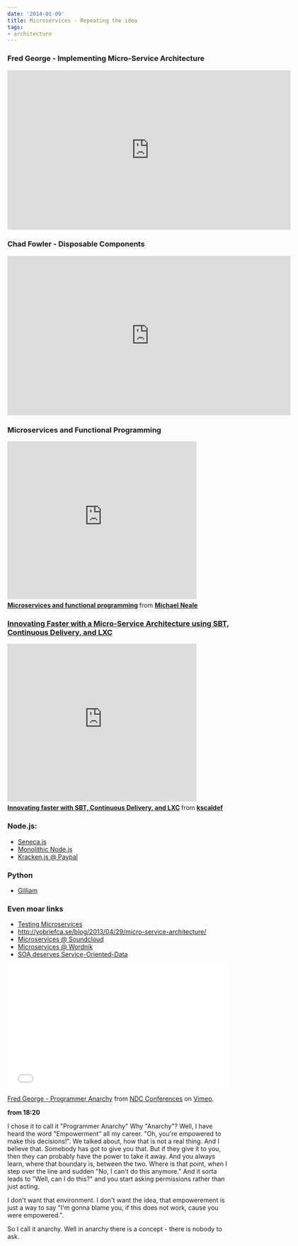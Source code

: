 ```yaml
---
date: '2014-01-09'
title: Microservices - Repeating the idea
tags:
- architecture
---
```



### Fred George - Implementing Micro-Service Architecture

<iframe src="http://new.livestream.com/accounts/60688/events/2478486/videos/33534085/player?autoPlay=false&height=360&mute=false&width=640" width="640" height="360" frameborder="0" scrolling="no"></iframe>


### Chad Fowler - Disposable Components

<iframe src="http://new.livestream.com/accounts/60688/events/2478486/videos/33533032/player?autoPlay=false&height=360&mute=false&width=640" width="640" height="360" frameborder="0" scrolling="no"></iframe>

### Microservices  and Functional Programming

<iframe src="http://www.slideshare.net/slideshow/embed_code/26994133" width="425" height="355" frameborder="0" marginwidth="0" marginheight="0" scrolling="no" style="border:1px solid #CCC;border-width:1px 1px 0;margin-bottom:5px" allowfullscreen> </iframe> <div style="margin-bottom:5px"> <strong> <a href="https://www.slideshare.net/michaelneale/microservices-and-functional-programming" title="Microservices and functional programming" target="_blank">Microservices and functional programming</a> </strong> from <strong><a href="http://www.slideshare.net/michaelneale" target="_blank">Michael Neale</a></strong> </div>

### [Innovating Faster with a Micro-Service Architecture using SBT, Continuous Delivery, and LXC](http://opensourcebridge.org/sessions/989)

<iframe src="http://www.slideshare.net/slideshow/embed_code/23200086" width="425" height="355" frameborder="0" marginwidth="0" marginheight="0" scrolling="no" style="border:1px solid #CCC;border-width:1px 1px 0;margin-bottom:5px" allowfullscreen> </iframe> <div style="margin-bottom:5px"> <strong> <a href="https://www.slideshare.net/kscaldef/innovating-faster-wsbtcdlxc" title="Innovating faster with SBT, Continuous Delivery, and LXC" target="_blank">Innovating faster with SBT, Continuous Delivery, and LXC</a> </strong> from <strong><a href="http://www.slideshare.net/kscaldef" target="_blank">kscaldef</a></strong> </div>

### Node.js:
  - [Seneca.js](http://senecajs.org/)
  - [Monolithic Node.js](http://www.richardrodger.com/monolithic-nodejs)
  - [Kracken.js @ Paypal](http://www.nearform.com/nodecrunch/release-the-kracken-how-paypal-is-being-revolutionized-by-node-js-and-lean-ux)


### Python
  - [Gilliam](http://gilliam.github.io/)

### Even moar links
  - [Testing Microservices](https://github.com/tobyclemson/testing-micro-service-architecture-presentation/blob/master/presentation/testing-strategies-in-a-micro-service-architecture.pdf)
  - http://yobriefca.se/blog/2013/04/29/micro-service-architecture/
  - [Microservices @ Soundcloud](http://blog.josephwilk.net/clojure/building-clojure-services-at-scale.html)
  - [Microservices @ Wordnik](http://blog.wordnik.com/with-software-small-is-the-new-big)
  - [SOA deserves Service-Oriented-Data](https://speakerdeck.com/shah/service-oriented-architecture-soa-deserves-service-oriented-data)



<iframe src="//player.vimeo.com/video/43690647" width="500" height="281" frameborder="0" webkitallowfullscreen mozallowfullscreen allowfullscreen></iframe> <p><a href="http://vimeo.com/43690647">Fred George - Programmer Anarchy</a> from <a href="http://vimeo.com/ndcoslo">NDC Conferences</a> on <a href="https://vimeo.com">Vimeo</a>.</p>

<strong>from 18:20</strong> <br>
<p>
I chose it to call it "Programmer Anarchy"
Why "Anarchy"? Well, I have heard the word "Empowerment" all my career.
"Oh, you're empowered to make this decisions!".
We talked about, how that is not a real thing. And I believe that.
Somebody has got to give you that. But if they give it to you,
then they can probably have the power to take it away. And you always learn,
where that boundary is, between the two. Where is that point, when I step over the
line and sudden "No, I can't do this anymore." And it sorta leads to
"Well, can I do this?" and you start asking permissions rather than just acting.

I don't want that environment. I don't want the idea, that empowerement is just
a way to say "I'm gonna blame you, if this does not work, cause you were empowered.".

So I call it anarchy. Well in anarchy there is a concept - there is nobody to ask.
</p>
